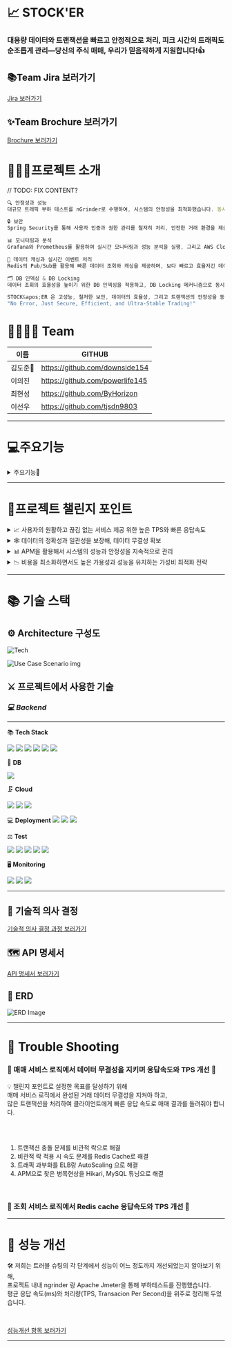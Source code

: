 # 📈 STOCK'ER

### 대용량 데이터와 트랜잭션을 빠르고 안정적으로 처리, 피크 시간의 트래픽도 순조롭게 관리—당신의 주식 매매, 우리가 믿음직하게 지원합니다!👍



## 📚Team Jira 보러가기

[Jira 보러가기](https://dojunkim.atlassian.net/wiki/spaces/hanghaefin/overview?homepageId=131587)



## ✨Team Brochure 보러가기

<!-- // TODO : CHANGE LINK -->
[Brochure 보러가기](https://misty-composer-643.notion.site/NETicket-2b06067c2b2448faa71951f43f225a0a)
<br>



# 💁🏻‍♂️프로젝트 소개

// TODO: FIX CONTENT?

```jsx
🔍 안정성과 성능
대규모 트래픽 부하 테스트를 nGrinder로 수행하여, 시스템의 안정성을 최적화했습니다. 동시에 10K 요청을 평균 8000 TPS 처리량과 평균 응답 속도 약 2초 내외로 빠르고 안정적으로 처리합니다.

🔒 보안
Spring Security를 통해 사용자 인증과 권한 관리를 철저히 처리, 안전한 거래 환경을 제공합니다.

📊 모니터링과 분석
Grafana와 Prometheus를 활용하여 실시간 모니터링과 성능 분석을 실행, 그리고 AWS CloudWatch로 클라우드 서비스 모니터링을 통하여 시스템의 안정성과 성능을 지속적으로 유지합니다.

🚀 데이터 캐싱과 실시간 이벤트 처리
Redis의 Pub/Sub를 활용해 빠른 데이터 조회와 캐싱을 제공하며, 보다 빠르고 효율저긴 데이터 제공을 가능하게 합니다.

🗂️ DB 인덱싱 & DB Locking
데이터 조회의 효율성을 높이기 위한 DB 인덱싱을 적용하고, DB Locking 메커니즘으로 동시성 문제와 데이터 무결성을 확보, 거래와 정보 조회에서의 지연 시간과 오류 확률을 최소화합니다.

STOCK&apos;ER 은 고성능, 철저한 보안, 데이터의 효율성, 그리고 트랜잭션의 안정성을 동시에 제공합니다. 
"No Error, Just Secure, Efficient, and Ultra-Stable Trading!"
```



# 👨‍👨‍👧‍👦 Team

| 이름    | GITHUB                          |
| ------- | ------------------------------- |
| 김도준🔰 | https://github.com/downside154  |
| 이의진  | https://github.com/powerlife145 |
| 최현성  | https://github.com/ByHorizon    |
| 이선우  | https://github.com/tjsdn9803    |

---



# 💻주요기능

<details>
<summary>주요기능🧐</summary>
<div markdown="1">

### 📌 Redis Cache를 사용한 빠른 랭킹 조회

<!-- // TODO: 시연 이미지 / GIF 필요!  -->

자주 조회되는 DB 정보를 Redis에서 캐싱을 사용하여 기존 DB 에서 직접 조회하는 것 보다 빠르고 효율적으로 기능 제공.

- 

### 📌 Redis의 Pub/Sub을 이용한 매매 시스템 구현

<!-- // TODO: 시연 이미지 / GIF 필요! -->

- 

### 📌 DB 인덱싱으로 매매한 종목을 내 계좌 저장 및 조회

<!-- // TODO: 시연 이미지 / GIF 필요! -->

데이터베이스에서 검색되는 데이터를 인덱싱하여 빠른 조회가 가능하게 합니다.

- 

### 📌 Spring Security를 이용한 유저 시스템


[Spring Security Image](./resources/images/securityfilterchain.png)

Spring Security를 활용해서 서비스 이용자의 정보를 안전하게 처리하고 클라이언트 정보를 보호합니다.


- 

</div>
</details>

---

# 🎀프로젝트 챌린지 포인트


<details>
<summary>📈 사용자의 원활하고 끊김 없는 서비스 제공 위한 높은 TPS와 빠른 응답속도</summary>
<div markdown="1">

    저희 프로젝트의 주요 목표는 사용자가 항상 원활하고 끊김 없는 서비스를 이용할 수 있도록 하는 것입니다. 이를 위해, 대규모 트랜잭션 상황에서도 안정적이면서도 높은 TPS와 빠른 응답속도를 제공하기 위해 다양한 기술적 요소를 적절하게 활용하였습니다.
    
    우선, 분산 처리 아키텍처와 In-memory caching, Database Tuning 등의 기술을 조합하여 안정적이면서도 높은 TPS와 빠른 응답속도를 실현하였습니다. 
    특히, Redis Cache를 활용하여 In-memory Data Store를 구축하여 자주 조회되는 데이터 조회 응답속도를 크게 향상했습니다.
    
    또한, 트래픽 분산을 위한 Load Balancing과 어플리캐이션 클라우드 인스턴스를 확장 및 축소를 자동으로 처리하는 Auto Scaling을 도입하여, 트래픽 급증 시에도 끊김 없는 서비스를 제공할 수 있도록 구성하였습니다. 동시 접속한 1만 유저의 요청을 평균 8000 TPS 로 처리하고 평균 응답시간 2초 이하로 구현했습니다.
    
    마지막으로, HikariCP를 활용하여 Database 연결을 최적화하고, 서버 분산을 통해 데이터베이스 커넥션 병목 현상을 예방하여 안정적인 서비스를 구현하였습니다. 
    
    이러한 다양한 기술적 요소들을 적절하게 조합하여, 저희 서비스는 높은 성능과 안정성을 동시에 유지할 수 있게 되었습니다. 이를 통해 사용자들은 언제나 원활하고 끊김 없는 서비스를 경험할 수 있게 되었습니다.

</div>
</details>    

<details>
<summary>🕸 데이터의 정확성과 일관성을 보장해, 데이터 무결성 확보</summary>
<div markdown="1">

    저희는 Redis를 도입하여 높은 TPS와 빠른 응답 속도를 확보하였으나, 중복 데이터로 인한 데이터의 일관성과 정확성 문제가 생겼습니다. 이에 대응하여 데이터 무결성을 확보하기 위해 아래와 같은 캐시 전략을 수립하였습니다.
    
    먼저 쓰기 전략으로 Write Back 방식을 도입하여, 매매 정보 수정 시  캐시에만 변경사항이 기록되고, 주기적으로 또는 특정 조건이 충족될 때 Database에 동기화합니다. 이를 통해 빠른 응답 시간과 Database의 부하를 줄일 수 있습니다. 
    
    특히, Redis의 Single Thread 특성과 원자적 연산을 사용해 락을 사용하지 않고도 동시성 제어를 하여 데이터 무결성을 확보할 수 있었습니다.
        
    종합적으로 Redis를 통해 대규모 트랜잭션 상황에서의 동시성 제어를 하면서, 위의 캐시 전략으로 데이터의 정확성과 일관성을 보장해 데이터 무결성을 확보할 수 있었습니다.

</div>
</details>    


<details>
<summary>📊 APM을 활용해서 시스템의 성능과 안정성을 지속적으로 관리</summary>
<div markdown="1">

    대규모 트랜잭션 상황에서 동시성 제어를 수행하며, 프로젝트의 챌린지 포인트 중 하나로 APM을 활용한 모니터링을 도입하였습니다. 
    이를 통해 시스템의 성능과 안정성을 지속적으로 관리하고 개선할 수 있었습니다. 
    
    저희 팀은 Grafana와 AWS CloudWatch 같은 다양한 모니터링 도구를 사용하여 시스템의 전반적인 성능을 실시간으로 확인하였습니다. 
    Grafana와 CloudWatch를 통해 EC2, ElasticCache, ELB , RDS, Auto Scaling 등의 상태를 실시간으로 모니터링할 수 있었습니다. 
    
    이러한 모니터링 도구들의 활용을 통해 시스템 내 문제가 발생했을 때 빠르게 진단하고 수정 및 개선 작업을 수행할 수 있었습니다. 결과적으로 프로젝트는 안정성과 높은 성능을 보장하는 성공적인 구현이 이루어졌습니다.

</div>
</details>    

<details>
<summary>📉 비용을 최소화하면서도 높은 가용성과 성능을 유지하는 가성비 최적화 전략</summary>
<div markdown="1">
​   
    저희는 최소 비용으로도 높은 가용성과 성능을 유지하는 것을 목표로 하며, 이를 위해 다양한 기술적인 방법과 전략적인 설계를 채택하였습니다. 
    
    EC2는 t2.micro, t3.small, 그리고 최종으로는 c5.large 서버를 사용했습니다. 다양한 크기의 서버들을 사용하고 테스팅해본 결과 저희 어플리케이션에 맞는 크기를 찾은 다음 이후 서버 확장이 필요할 경우 비용이 더 발생하는 Scale Up 방식보다 Load Balancing을 이용해 Scale Out 방식의 수평적 확장으로 비용을 최소화 하였습니다.
    
    Auto Scaling을 설정해 오픈 시간 직전과 트랜잭션이 몰리는 상황에서만 서버 인스턴스 확장을 하고, 서버 부하가 없는 대부분의 시간에는 서버 인스턴스가 최소로 유지됩니다. 서버 수를 동적으로 조절하여 자원 사용량을 최적화하고 비용 절감 효과를 극대화할 수 있었습니다.
    
    이를 통해 높은 가용성과 성능을 유지하면서도 비용을 최소화하는 것뿐만 아니라, 가성비 측면에서도 최적의 결과를 얻을 수 있도록 했습니다.

</div>
</details>    

---

# 📚 기술 스택

## ⚙ Architecture 구성도

![Tech](./resources/images/tech.png)

![Use Case Scenario img](./resources/images/use_case.png)



## ⚔ 프로젝트에서 사용한 기술

### *💻 Backend*

---

📚 **Tech Stack**


<img src="https://img.shields.io/badge/JAVA 17-6DB33F?style=flat&logo=&logoColor=white"/> <img src="https://img.shields.io/badge/Spring Boot-6DB33F?style=flat&logo=springboot&logoColor=white"/> <img src="https://img.shields.io/badge/Spring JPA-6DB33F?style=flat&logo=&logoColor=white"/>   <img src="https://img.shields.io/badge/JWT-6DB33F?style=flat&logo=&logoColor=white"/> <img src="https://img.shields.io/badge/Spring Security-6DB33F?style=flat&logo=springsecurity&logoColor=white"/> <img src="https://img.shields.io/badge/Redis Cache-DC382D?style=flat&logo=redis&logoColor=white"/>


🔩 **DB**

<img src="https://img.shields.io/badge/MySQL-4479A1?style=flat&logo=mysql&logoColor=white"/>  


🗜 **Cloud**

<img src="https://img.shields.io/badge/AWS EC2-FF9900?style=flat&logo=amazonec2&logoColor=white"/> <img src="https://img.shields.io/badge/AWS S3-FF9900?style=flat&logo=amazons3&logoColor=white"/>   <img src="https://img.shields.io/badge/AWS Elastic Load Balancer-6DB33F?style=flat&logo=&logoColor=white"/>  

💻 **Deployment**
<img src="https://img.shields.io/badge/Docker-2496ED?style=flat&logo=docker&logoColor=white"/>  <img src="https://img.shields.io/badge/AWS Code Delploy-6DB33F?style=flat&logo=&logoColor=white"/>  <img src="https://img.shields.io/badge/GitHub Actions-F05032?style=flat&logo=&logoColor=white"/> 


⚖ **Test**

<img src="https://img.shields.io/badge/Junit5-25A162?style=flat&logo=junit5&logoColor=white"/>  <img src="https://img.shields.io/badge/Mockito-6DB33F?style=flat&logo=&logoColor=white"/>  <img src="https://img.shields.io/badge/Jmeter-D22128?style=flat&logo=apachejmeter&logoColor=white"/>  <img src="https://img.shields.io/badge/Ngrinder-7957D5?style=flat&logo=&logoColor=white"/> <img src="https://img.shields.io/badge/Postman-FF6C37?style=flat&logo=postman&logoColor=white"/>  



🖥 **Monitoring**

<img src="https://img.shields.io/badge/AWS CloudWatch-FF4F8B?style=flat&logo=amazoncloudwatch&logoColor=white"/>  <img src="https://img.shields.io/badge/Grafana-F46800?style=flat&logo=grafana&logoColor=white"/>  <img src="img.shields.io/badge/Prometheus-E6522C?style=flat&logo=Prometheus&logoColor=white">



---

## 🏹 기술적 의사 결정

[기술적 의사 결정 과정 보러가기](https://dojunkim.atlassian.net/wiki/spaces/hanghaefin/pages/4685849/MVP)

## 🗺 API 명세서

[API 명세서 보러가기](https://dojunkim.atlassian.net/wiki/spaces/hanghaefin/pages/360573/API)

## 💾 ERD


![ERD Image](./resources/images/erd.png)



---



# 👾 Trouble Shooting

### 🌟 매매 서비스 로직에서 데이터 무결성을 지키며 응답속도와 TPS 개선 🌟


<aside>
💡 챌린지 포인트로 설정한 목표를 달성하기 위해<br>
매매 서비스 로직에서 완성된 거래 데이터 무결성을 지켜야 하고,<br>
많은 트랜잭션을 처리하여 클라이언트에게 빠른 응답 속도로 매매 결과를 돌려줘야 합니다.
</aside>

<br><br>

<!--  TODO : 작성된 글 생기면 링크 연결  -->

1. 트랜잭션 충돌 문제를 비관적 락으로 해결
2. 비관적 락 적용 시 속도 문제를 Redis Cache로 해결
3. 트래픽 과부화를 ELB랑 AutoScaling 으로 해결
4. APM으로 찾은 병목현상을 Hikari, MySQL 튜닝으로 해결

<br>



### 🌟 조회 서비스 로직에서 Redis cache 응답속도와 TPS 개선  🌟

<!-- // TODO: CREATE GIF FILE OR IMAGE  -->




---

# 🚀 성능 개선

<aside>

🛠 저희는 트러블 슈팅의 각 단계에서 성능이 어느 정도까지 개선되었는지 알아보기 위해,<br>
프로젝트 내내 ngrinder 랑 Apache Jmeter을 통해 부하테스트를 진행했습니다.<br>
평균 응답 속도(ms)와 처리량(TPS, Transacion Per Second)을 위주로 정리해 두었습니다.<br>


</aside>
<br>

[성능개선 항목 보러가기](https://dojunkim.atlassian.net/wiki/spaces/hanghaefin/pages/4423686)

---

